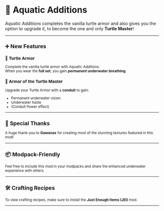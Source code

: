 # 🐢 Aquatic Additions

*Aquatic Additions* completes the vanilla turtle armor and also gives you the option to upgrade it, to become the one and only **Turtle Master**!

---

<sub>

## ➕ New Features

### 🐢 Turtle Armor
Complete the vanilla turtle armor with *Aquatic Additions*.  
When you wear the **full set**, you gain **permanent underwater breathing**.

### 👑 Armor of the Turtle Master
Upgrade your Turtle Armor with a **conduit** to gain:
- Permanent underwater vision
- Underwater haste
- (Conduit Power effect)

---

## 🙏 Special Thanks
A huge thank-you to **Gawanas** for creating most of the stunning textures featured in this mod!

---

## 📦 Modpack-Friendly
Feel free to include this mod in your modpacks and share the enhanced underwater experience with others.

---

## 🛠 Crafting Recipes
To view crafting recipes, make sure to install the **Just Enough Items (JEI)** mod.

---
</sub>

